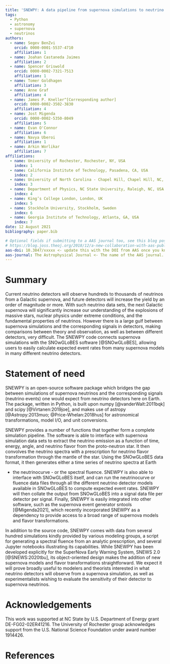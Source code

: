 ```yaml
---
title: 'SNEWPY: A data pipeline from supernova simulations to neutrino signals'
tags:
  - Python
  - astronomy
  - supernova
  - neutrinos
authors:
  - name: Segev BenZvi
    orcid: 0000-0001-5537-4710
    affiliation: 1
  - name: Joahan Castaneda Jaimes
    affiliation: 2
  - name: Spencer Griswold
    orcid: 0000-0002-7321-7513
    affiliation: 1
  - name: Tomer Goldhagen
    affiliation: 3
  - name: Anne Graf
    affiliation: 4
  - name: James P. Kneller^[Corresponding author]
    orcid: 0000-0002-3502-3830
    affiliation: 4
  - name: Jost Migenda
    orcid: 0000-0002-5350-8049
    affiliation: 5
  - name: Evan O'Connor
    affiliation: 6
  - name: Navya Uberoi
    affiliation: 1
  - name: Arkin Worlikar
    affiliation: 7
affiliations:
  - name: University of Rochester, Rochester, NY, USA
    index: 1
  - name: California Institute of Technology, Pasadena, CA, USA
    index: 2
  - name: University of North Carolina - Chapel Hill, Chapel Hill, NC, USA
    index: 3
  - name: Department of Physics, NC State University, Raleigh, NC, USA
    index: 4
  - name: King’s College London, London, UK
    index: 5
  - name: Stockholm University, Stockholm, Sweden
    index: 6
  - name: Georgia Institute of Technology, Atlanta, GA, USA
    index: 7
date: 12 August 2021
bibliography: paper.bib

# Optional fields if submitting to a AAS journal too, see this blog post:
# https://blog.joss.theoj.org/2018/12/a-new-collaboration-with-aas-publishing
aas-doi: 10.3847/xxxxx <- update this with the DOI from AAS once you know it.
aas-journal: The Astrophysical Journal <- The name of the AAS journal.
---
```



# Summary

Current neutrino detectors will observe hundreds to thousands of neutrinos
from a Galactic supernova, and future detectors will increase the yield by
an order of magnitude or more. With such neutrino data sets, the next
Galactic supernova will significantly increase our understanding of the
explosions of massive stars, nuclear physics under extreme conditions, and
the fundamental properties of neutrinos. However there is a large gulf
between supernova simulations and the corresponding signals in detectors,
making comparisons between theory and observation, as well as between
different detectors, very difficult. The SNEWPY code connects supernova
simulations with the SNOwGLoBES software [@SNOwGLoBES], allowing users to
easily calculate expected event rates from many supernova models in many
different neutrino detectors. 

# Statement of need

SNEWPY is an open-source software package which bridges the gap between
simulations of supernova neutrinos and the corresponding signals (neutrino
events) one would expect from neutrino detectors here on Earth. The package,
written in Python, is built upon numpy [@vanderWalt:2011bqk] and scipy
[@Virtanen:2019joe], and makes use of astropy [@Astropy:2013muo;
@Price-Whelan:2018hus] for astronomical transformations, model I/O, and unit
conversions.

SNEWPY provides a number of functions that together form a complete
simulation pipeline.  The software is able to interface with supernova
simulation data sets to extract the neutrino emission as a function of time,
energy, angle, and neutrino flavor from the proto-neutron star. It then
convolves the neutrino spectra with a prescription for neutrino flavor
transformation through the mantle of the star. Using the SNOwGLoBES data
format, it then generates either a time series of neutrino spectra at Earth
- the neutrinocurve - or the spectral fluence. SNEWPY is also able to
interface with SNOwGLoBES itself, and can run the neutrinocurve or fluence
data files through all the different neutrino detector models available in
SNOwGLoBES to compute expected event rates.  SNEWPY will then collate the
output from SNOwGLoBES into a signal data file per detector per signal.
Finally, SNEWPY is easily integrated into other software, such as the
supernova event generator sntools [@Migenda2021], which recently
incorporated SNEWPY as a dependency to provide access to a broad range of
supernova models and flavor transformations.

In addition to the source code, SNEWPY comes with data from several hundred
simulations kindly provided by various modeling groups, a script for
generating a spectral fluence from an analytic prescription, and several
Jupyter notebooks illustrating its capabilities. While SNEWPY has been
developed explicitly for the SuperNova Early Warning System, SNEWS 2.0
[@SNEWS:2020tbu], its object-oriented design makes the addition of new
supernova models and flavor transformations straightforward. We expect it
will prove broadly useful to modelers and theorists interested in what
neutrino detectors will observe from a supernova simulation, as well as
experimentalists wishing to evaluate the sensitivity of their detector to
supernova neutrinos. 

# Acknowledgements

This work was supported at NC State by U.S. Department of Energy grant
DE-FG02-02ER41216. The University of Rochester group acknowledges support
from the U.S. National Science Foundation under award number 1914426.

# References
